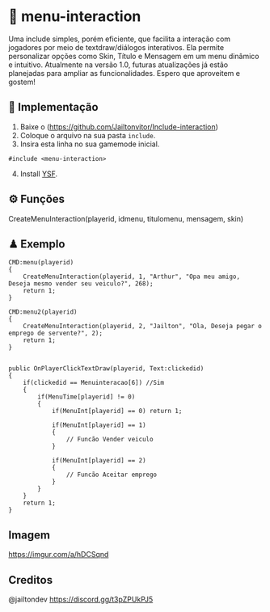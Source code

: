
# 🚀 menu-interaction

Uma include simples, porém eficiente, que facilita a interação com jogadores por meio de textdraw/diálogos   interativos. Ela permite personalizar opções como Skin, Título e Mensagem em um menu dinâmico e intuitivo. Atualmente na versão 1.0, futuras atualizações já estão planejadas para ampliar as funcionalidades. Espero que aproveitem e gostem!

## 🔌 Implementação

1. Baixe o (https://github.com/Jailtonvitor/Include-interaction)
2. Coloque o arquivo na sua pasta `include`.
3. Insira esta linha no sua gamemode inicial.
```pawn
#include <menu-interaction>
```
4. Install [YSF](https://github.com/pawn-lang/YSI-Includes).

## ⚙ Funções

CreateMenuInteraction(playerid, idmenu, titulomenu, mensagem, skin)

## ♟ Exemplo

```pawn
CMD:menu(playerid)
{
    CreateMenuInteraction(playerid, 1, "Arthur", "Opa meu amigo, Deseja mesmo vender seu veiculo?", 268);
    return 1;
}

CMD:menu2(playerid)
{
    CreateMenuInteraction(playerid, 2, "Jailton", "Ola, Deseja pegar o emprego de servente?", 2);
    return 1;
}


public OnPlayerClickTextDraw(playerid, Text:clickedid)
{
    if(clickedid == Menuinteracao[6]) //Sim
    { 
        if(MenuTime[playerid] != 0)
        { 
            if(MenuInt[playerid] == 0) return 1;

            if(MenuInt[playerid] == 1)
            {
                // Funcão Vender veiculo
            } 
            
            if(MenuInt[playerid] == 2)
            {
                // Funcão Aceitar emprego
            }
        }
    }
    return 1;
}

```

## Imagem

https://imgur.com/a/hDCSqnd

## Creditos

@jailtondev
https://discord.gg/t3pZPUkPJ5
